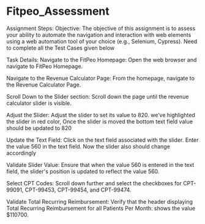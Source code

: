 # Fitpeo_Assessment
Assignment Steps:
Objective:
The objective of this assignment is to assess your ability to automate the navigation and interaction with web elements using a web automation tool of your choice (e.g., Selenium, Cypress). Need to complete all the Test Cases given below


Task Details:
Navigate to the FitPeo Homepage:
Open the web browser and navigate to FitPeo Homepage.


Navigate to the Revenue Calculator Page:
From the homepage, navigate to the Revenue Calculator Page.


Scroll Down to the Slider section:
Scroll down the page until the revenue calculator slider is visible.


Adjust the Slider:
Adjust the slider to set its value to 820. we’ve highlighted the slider in red color, Once the slider is moved the bottom text field value should be updated to 820


Update the Text Field:
Click on the text field associated with the slider.
Enter the value 560 in the text field. Now the slider also should change accordingly 


Validate Slider Value:
Ensure that when the value 560 is entered in the text field, the slider's position is updated to reflect the value 560.


Select CPT Codes:
Scroll down further and select the checkboxes for CPT-99091, CPT-99453, CPT-99454, and CPT-99474.

Validate Total Recurring Reimbursement:
Verify that the header displaying Total Recurring Reimbursement for all Patients Per Month: shows the value $110700.	










